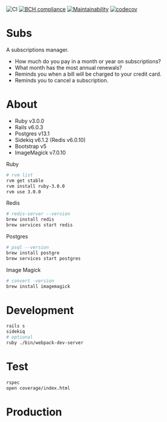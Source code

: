 ![CI](https://github.com/kcamcam/subs/workflows/CI/badge.svg)
[![BCH compliance](https://bettercodehub.com/edge/badge/kcamcam/subs?branch=master&token=d08e95874186b52849dd864c35495d31829e0dc9)](https://bettercodehub.com/)
[![Maintainability](https://api.codeclimate.com/v1/badges/faa5692d537fa10bc4ce/maintainability)](https://codeclimate.com/github/kcamcam/subs/maintainability)
[![codecov](https://codecov.io/gh/kcamcam/subs/branch/master/graph/badge.svg?token=EG1B7MIITW)](https://codecov.io/gh/kcamcam/subs)

# Subs
A subscriptions manager.
- How much do you pay in a month or year on subscriptions?
- What month has the most annual renewals?
- Reminds you when a bill will be charged to your credit card.
- Reminds you to cancel a subscription.

# About
- Ruby v3.0.0
- Rails v6.0.3
- Postgres v13.1
- Sidekiq v6.1.2 (Redis v6.0.10)
- Bootstrap v5
- ImageMagick v7.0.10

Ruby  
```bash
# rvm list
rvm get stable
rvm install ruby-3.0.0
rvm use 3.0.0
```

Redis  
```bash
# redis-server --version
brew install redis
brew services start redis
```

Postgres  
```bash
# psql --version
brew install postgre
brew services start postgres
```

Image Magick
```bash
# convert -version
brew install imagemagick
```

# Development
```bash
rails s
sidekiq
# optional
ruby ./bin/webpack-dev-server
```

# Test
```bash
rspec
open coverage/index.html
```
# Production